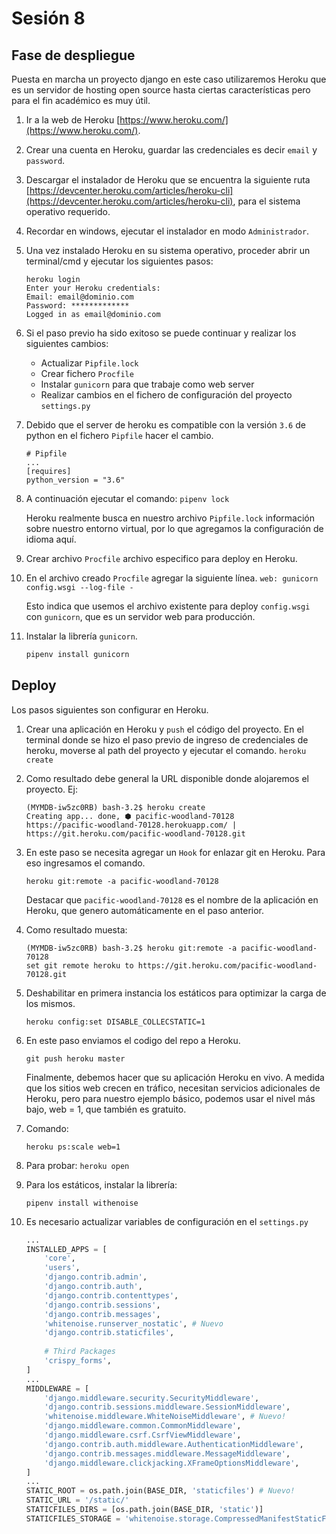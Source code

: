 # Sesión 8

## Fase de despliegue
Puesta en marcha un proyecto django en este caso utilizaremos Heroku que es un servidor de hosting open source hasta ciertas características pero para el fin académico es muy útil.

1. Ir a la web de Heroku [https://www.heroku.com/](https://www.heroku.com/).

2. Crear una cuenta en Heroku, guardar las credenciales es decir `email` y `password`.

2. Descargar el instalador de Heroku que se encuentra la siguiente ruta [https://devcenter.heroku.com/articles/heroku-cli](https://devcenter.heroku.com/articles/heroku-cli), para el sistema operativo requerido.

3. Recordar en windows, ejecutar el instalador en modo `Administrador`.

4. Una vez instalado Heroku en su sistema operativo, proceder abrir un terminal/cmd y ejecutar los siguientes pasos:
    
    ```
    heroku login
    Enter your Heroku credentials:
    Email: email@dominio.com
    Password: *************
    Logged in as email@dominio.com
    ```

5. Si el paso previo ha sido exitoso se puede continuar y realizar los siguientes cambios:

    * Actualizar `Pipfile.lock`
    * Crear fichero `Procfile`
    * Instalar `gunicorn` para que trabaje como web server
    * Realizar cambios en el fichero de configuración del proyecto `settings.py`

6. Debido que el server de heroku es compatible con la versión `3.6` de python en el fichero `Pipfile` hacer el cambio.
    
    ```
    # Pipfile
    ...
    [requires]
    python_version = "3.6"
    ```

7. A continuación ejecutar el comando:
    ```pipenv lock```

    Heroku realmente busca en nuestro archivo `Pipfile.lock` información sobre nuestro entorno virtual, por lo que agregamos la configuración de idioma aquí.

8. Crear archivo `Procfile` archivo especifico para deploy en Heroku.

9. En el archivo creado `Procfile` agregar la siguiente línea.
    ```web: gunicorn config.wsgi --log-file -```

    Esto indica que usemos el archivo existente para deploy `config.wsgi` con `gunicorn`, que es un servidor web para producción.

10. Instalar la librería `gunicorn`.
    
    ```python
    pipenv install gunicorn
    ```

## Deploy

Los pasos siguientes son configurar en Heroku.

1. Crear una aplicación en Heroku y `push` el código del proyecto.
    En el terminal donde se hizo el paso previo de ingreso de credenciales de heroku, moverse al path del proyecto y ejecutar el comando.
    `heroku create`

2. Como resultado debe general la URL disponible donde alojaremos el proyecto. Ej:
    
    ```
    (MYMDB-iw5zc0RB) bash-3.2$ heroku create
    Creating app... done, ⬢ pacific-woodland-70128
    https://pacific-woodland-70128.herokuapp.com/ | https://git.heroku.com/pacific-woodland-70128.git
    ```

3. En este paso se necesita agregar un `Hook` for enlazar git en Heroku. Para eso ingresamos el comando.

    ```
    heroku git:remote -a pacific-woodland-70128
    ```
    Destacar que `pacific-woodland-70128` es el nombre de la aplicación en Heroku, que genero automáticamente en el paso anterior.

4. Como resultado muesta:

    ```
    (MYMDB-iw5zc0RB) bash-3.2$ heroku git:remote -a pacific-woodland-70128
    set git remote heroku to https://git.heroku.com/pacific-woodland-70128.git
    ```

5. Deshabilitar en primera instancia los estáticos para optimizar la carga de los mismos.

    ```
    heroku config:set DISABLE_COLLECSTATIC=1
    ```

6. En este paso enviamos el codigo del repo a Heroku.

    ```
    git push heroku master
    ```

    Finalmente, debemos hacer que su aplicación Heroku en vivo. A medida que los sitios web crecen en tráfico, necesitan servicios adicionales de Heroku, pero para nuestro ejemplo básico, podemos usar el nivel más bajo, web = 1, que también es gratuito.

7. Comando:

    ```
    heroku ps:scale web=1
    ```
8. Para probar: `heroku open`

9. Para los estáticos, instalar la librería:

    ```
    pipenv install withenoise
    ```

10. Es necesario actualizar variables de configuración en el `settings.py`

    ```python
    ...
    INSTALLED_APPS = [
        'core',
        'users',
        'django.contrib.admin',
        'django.contrib.auth',
        'django.contrib.contenttypes',
        'django.contrib.sessions',
        'django.contrib.messages',
        'whitenoise.runserver_nostatic', # Nuevo
        'django.contrib.staticfiles',
        
        # Third Packages 
        'crispy_forms',
    ]    
    ...
    MIDDLEWARE = [
        'django.middleware.security.SecurityMiddleware',
        'django.contrib.sessions.middleware.SessionMiddleware',
        'whitenoise.middleware.WhiteNoiseMiddleware', # Nuevo!
        'django.middleware.common.CommonMiddleware',
        'django.middleware.csrf.CsrfViewMiddleware',
        'django.contrib.auth.middleware.AuthenticationMiddleware',
        'django.contrib.messages.middleware.MessageMiddleware',
        'django.middleware.clickjacking.XFrameOptionsMiddleware',
    ]
    ...
    STATIC_ROOT = os.path.join(BASE_DIR, 'staticfiles') # Nuevo!
    STATIC_URL = '/static/'
    STATICFILES_DIRS = [os.path.join(BASE_DIR, 'static')]
    STATICFILES_STORAGE = 'whitenoise.storage.CompressedManifestStaticFilesStorage' # Nuevo
    ```